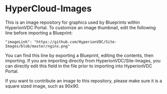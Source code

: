 # HyperCloud-Images

This is an image repository for graphics used by Blueprints within HyperionVDC Portal.  To customize an image thumbnail, edit the following line before importing a Blueprint:

~~~~~~~~~~~~~~~~~~~~~~~~~~~~~~~~~~~~~~~~~~~~~~~~~~
"imageLink": "https://github.com/HyperionVDC/Site-Images/blob/master/nginx.png"
~~~~~~~~~~~~~~~~~~~~~~~~~~~~~~~~~~~~~~~~~~~~~~~~~~

You can find this line by exporting a Blueprint, editing the contents, then importing.
If you are importing directly from HyperionVDC/Site-Images, you can directly edit this field in the file prior to importing into HyperionVDC Portal.

If you want to contribute an image to this repository, please make sure it is a square sized image, such as 90x90.


